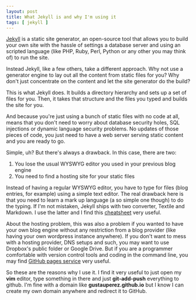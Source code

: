 ```yaml
---
layout: post
title: What Jekyll is and why I'm using it
tags: [ jekyll ]
---
```


[Jekyll](https://jekyllrb.com) is a static site generator, an open-source tool that allows you to build your
own site with the hassle of settings a database server and using an scripted language (like PHP, Ruby, Perl, Python or any 
other you may think of) to run the site. 

Instead Jekyll, like a few others, take a different approach. Why not use a generator engine to lay out all the content from
static files for you? Why don't just concentrate on the content and let the site generator do the build? 

This is what Jekyll does. It builds a directory hierarchy and sets up a set of files for you. Then, it takes that structure
and the files you typed and builds the site for you. 

And because you're just using a bunch of static files with no code at all, means that you don't need to worry about database
security holes, SQL injections or dynamic language security problems. No updates of those pieces of code, you just need to 
have a web server serving static content and you are ready to go. 

Simple, uh? But there's always a drawback. In this case, there are two:

1. You lose the usual WYSWYG editor you used in your previous blog engine
2. You need to find a hosting site for your static files

Instead of having a regular WYSWYG editor, you have to type for files (blog entries, for 
example) using a simple text editor. The real drawback here is that you need to learn a mark up language (a so simple one though) 
to do the typing. If I'm not mistaken, Jekyll ships with two converter, Textile and Markdown. I use the latter and I find this
[cheatsheet](https://github.com/adam-p/markdown-here/wiki/Markdown-Cheatsheet#lists) very useful.

About the hosting problem, this was also a problem if you wanted to have your own blog engine without
any restriction from a blog provider (like having your own wordpress instance anywhere). If you don't want to mess with a hosting
provider, DNS setups and such, you may want to use Dropbox's public folder or Google Drive. But if you are a programmer comfortable
with version control tools and coding in the command line, you may find [GitHub pages service](https://pages.github.com/) very useful. 

So these are the reasons why I use it. I find it very useful to just open my **vim** editor, type something in there and just **git-add-push**
everything to github. I'm fine with a domain like **gustauperez.github.io** but I know I can create my own domain anywhere and redirect it
to GitHub. 
